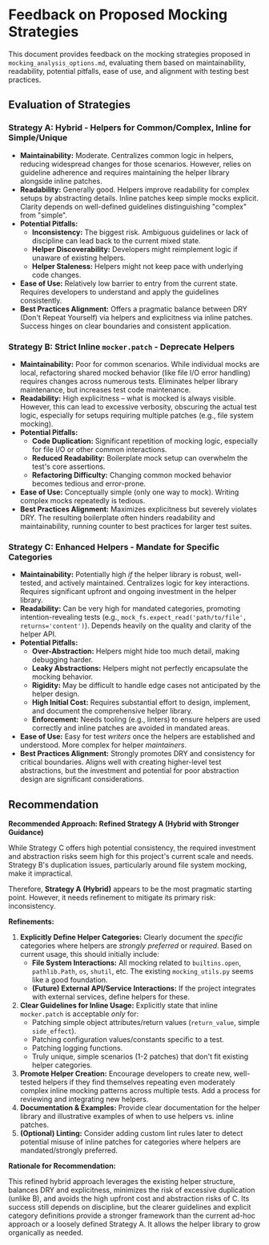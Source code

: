 # Feedback on Proposed Mocking Strategies

This document provides feedback on the mocking strategies proposed in `mocking_analysis_options.md`, evaluating them based on maintainability, readability, potential pitfalls, ease of use, and alignment with testing best practices.

## Evaluation of Strategies

### Strategy A: Hybrid - Helpers for Common/Complex, Inline for Simple/Unique

*   **Maintainability:** Moderate. Centralizes common logic in helpers, reducing widespread changes for those scenarios. However, relies on guideline adherence and requires maintaining the helper library alongside inline patches.
*   **Readability:** Generally good. Helpers improve readability for complex setups by abstracting details. Inline patches keep simple mocks explicit. Clarity depends on well-defined guidelines distinguishing "complex" from "simple".
*   **Potential Pitfalls:**
    *   **Inconsistency:** The biggest risk. Ambiguous guidelines or lack of discipline can lead back to the current mixed state.
    *   **Helper Discoverability:** Developers might reimplement logic if unaware of existing helpers.
    *   **Helper Staleness:** Helpers might not keep pace with underlying code changes.
*   **Ease of Use:** Relatively low barrier to entry from the current state. Requires developers to understand and apply the guidelines consistently.
*   **Best Practices Alignment:** Offers a pragmatic balance between DRY (Don't Repeat Yourself) via helpers and explicitness via inline patches. Success hinges on clear boundaries and consistent application.

### Strategy B: Strict Inline `mocker.patch` - Deprecate Helpers

*   **Maintainability:** Poor for common scenarios. While individual mocks are local, refactoring shared mocked behavior (like file I/O error handling) requires changes across numerous tests. Eliminates helper library maintenance, but increases test code maintenance.
*   **Readability:** High explicitness – what is mocked is always visible. However, this can lead to excessive verbosity, obscuring the actual test logic, especially for setups requiring multiple patches (e.g., file system mocking).
*   **Potential Pitfalls:**
    *   **Code Duplication:** Significant repetition of mocking logic, especially for file I/O or other common interactions.
    *   **Reduced Readability:** Boilerplate mock setup can overwhelm the test's core assertions.
    *   **Refactoring Difficulty:** Changing common mocked behavior becomes tedious and error-prone.
*   **Ease of Use:** Conceptually simple (only one way to mock). Writing complex mocks repeatedly is tedious.
*   **Best Practices Alignment:** Maximizes explicitness but severely violates DRY. The resulting boilerplate often hinders readability and maintainability, running counter to best practices for larger test suites.

### Strategy C: Enhanced Helpers - Mandate for Specific Categories

*   **Maintainability:** Potentially high *if* the helper library is robust, well-tested, and actively maintained. Centralizes logic for key interactions. Requires significant upfront and ongoing investment in the helper library.
*   **Readability:** Can be very high for mandated categories, promoting intention-revealing tests (e.g., `mock_fs.expect_read('path/to/file', returns='content')`). Depends heavily on the quality and clarity of the helper API.
*   **Potential Pitfalls:**
    *   **Over-Abstraction:** Helpers might hide too much detail, making debugging harder.
    *   **Leaky Abstractions:** Helpers might not perfectly encapsulate the mocking behavior.
    *   **Rigidity:** May be difficult to handle edge cases not anticipated by the helper design.
    *   **High Initial Cost:** Requires substantial effort to design, implement, and document the comprehensive helper library.
    *   **Enforcement:** Needs tooling (e.g., linters) to ensure helpers are used correctly and inline patches are avoided in mandated areas.
*   **Ease of Use:** Easy for test *writers* once the helpers are established and understood. More complex for helper *maintainers*.
*   **Best Practices Alignment:** Strongly promotes DRY and consistency for critical boundaries. Aligns well with creating higher-level test abstractions, but the investment and potential for poor abstraction design are significant considerations.

## Recommendation

**Recommended Approach: Refined Strategy A (Hybrid with Stronger Guidance)**

While Strategy C offers high potential consistency, the required investment and abstraction risks seem high for this project's current scale and needs. Strategy B's duplication issues, particularly around file system mocking, make it impractical.

Therefore, **Strategy A (Hybrid)** appears to be the most pragmatic starting point. However, it needs refinement to mitigate its primary risk: inconsistency.

**Refinements:**

1.  **Explicitly Define Helper Categories:** Clearly document the *specific* categories where helpers are *strongly preferred* or *required*. Based on current usage, this should initially include:
    *   **File System Interactions:** All mocking related to `builtins.open`, `pathlib.Path`, `os`, `shutil`, etc. The existing `mocking_utils.py` seems like a good foundation.
    *   **(Future) External API/Service Interactions:** If the project integrates with external services, define helpers for these.
2.  **Clear Guidelines for Inline Usage:** Explicitly state that inline `mocker.patch` is acceptable *only* for:
    *   Patching simple object attributes/return values (`return_value`, simple `side_effect`).
    *   Patching configuration values/constants specific to a test.
    *   Patching logging functions.
    *   Truly unique, simple scenarios (1-2 patches) that don't fit existing helper categories.
3.  **Promote Helper Creation:** Encourage developers to create new, well-tested helpers if they find themselves repeating even moderately complex inline mocking patterns across multiple tests. Add a process for reviewing and integrating new helpers.
4.  **Documentation & Examples:** Provide clear documentation for the helper library and illustrative examples of when to use helpers vs. inline patches.
5.  **(Optional) Linting:** Consider adding custom lint rules later to detect potential misuse of inline patches for categories where helpers are mandated/strongly preferred.

**Rationale for Recommendation:**

This refined hybrid approach leverages the existing helper structure, balances DRY and explicitness, minimizes the risk of excessive duplication (unlike B), and avoids the high upfront cost and abstraction risks of C. Its success still depends on discipline, but the clearer guidelines and explicit category definitions provide a stronger framework than the current ad-hoc approach or a loosely defined Strategy A. It allows the helper library to grow organically as needed.